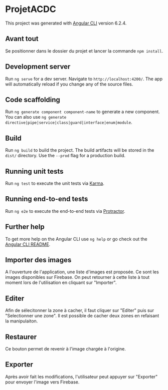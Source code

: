 # ProjetACDC

This project was generated with [Angular CLI](https://github.com/angular/angular-cli) version 6.2.4.

## Avant tout

Se positionner dans le dossier du projet et lancer la commande `npm install`.

## Development server

Run `ng serve` for a dev server. Navigate to `http://localhost:4200/`. The app will automatically reload if you change any of the source files.

## Code scaffolding

Run `ng generate component component-name` to generate a new component. You can also use `ng generate directive|pipe|service|class|guard|interface|enum|module`.

## Build

Run `ng build` to build the project. The build artifacts will be stored in the `dist/` directory. Use the `--prod` flag for a production build.

## Running unit tests

Run `ng test` to execute the unit tests via [Karma](https://karma-runner.github.io).

## Running end-to-end tests

Run `ng e2e` to execute the end-to-end tests via [Protractor](http://www.protractortest.org/).

## Further help

To get more help on the Angular CLI use `ng help` or go check out the [Angular CLI README](https://github.com/angular/angular-cli/blob/master/README.md).


## Importer des images

A l'ouverture de l'application, une liste d'images est proposée. Ce sont les images disponibles sur Firebase.
On peut retourner à cette liste à tout moment lors de l'utilisation en cliquant sur "Importer".

## Editer

Afin de sélecitonner la zone à cacher, il faut cliquer sur "Editer" puis sur "Selectionner une zone".
Il est possible de cacher deux zones en refaisant la manipulaiton.

## Restaurer

Ce bouton permet de revenir à l'image chargée à l'origine.

## Exporter

Après avoir fait les modifications, l'utilisateur peut appuyer sur "Exporter" pour envoyer l'image vers Firebase.